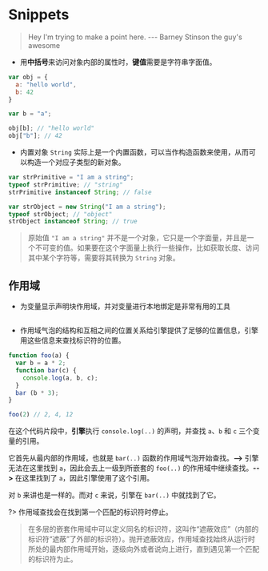 # Snippets

> Hey I'm trying to make a point here. --- Barney Stinson the guy's awesome



- 用**中括号**来访问对象内部的属性时，**键值**需要是字符串字面值。

```javascript
var obj = {
  a: "hello world",
  b: 42
}

var b = "a";

obj[b]; // "hello world"
obj["b"]; // 42
```



- 内置对象 `String` 实际上是一个内置函数，可以当作构造函数来使用，从而可以构造一个对应子类型的新对象。

```javascript
var strPrimitive = "I am a string";
typeof strPrimitive; // "string"
strPrimitive instanceof String; // false

var strObject = new String("I am a string");
typeof strObject; // "object"
strObject instanceof String; // true
```

> 原始值 `"I am a string"` 并不是一个对象，它只是一个字面量，并且是一个不可变的值。如果要在这个字面量上执行一些操作，比如获取长度、访问其中某个字符等，需要将其转换为 `String` 对象。



## 作用域

- 为变量显示声明块作用域，并对变量进行本地绑定是非常有用的工具

```javascript

```



- 作用域气泡的结构和互相之间的位置关系给引擎提供了足够的位置信息，引擎用这些信息来查找标识符的位置。

```javascript
function foo(a) {
  var b = a * 2;
  function bar(c) {
    console.log(a, b, c);
  }
  bar (b * 3);
}

foo(2) // 2, 4, 12
```

在这个代码片段中，**引擎**执行 `console.log(..)` 的声明，并查找 `a`、`b` 和 `c` 三个变量的引用。

它首先从最内部的作用域，也就是 `bar(..)` 函数的作用域气泡开始查找。**-->** 引擎无法在这里找到 `a`，因此会去上一级到所嵌套的 `foo(..)` 的作用域中继续查找。**-->** 在这里找到了 `a`，因此引擎使用了这个引用。

对 `b` 来讲也是一样的。而对 `c` 来说，引擎在 `bar(..)` 中就找到了它。



?> 作用域查找会在找到第一个匹配的标识符时停止。

> 在多层的嵌套作用域中可以定义同名的标识符，这叫作“遮蔽效应”（内部的标识符“遮蔽”了外部的标识符）。抛开遮蔽效应，作用域查找始终从运行时所处的最内部作用域开始，逐级向外或者说向上进行，直到遇见第一个匹配的标识符为止。

